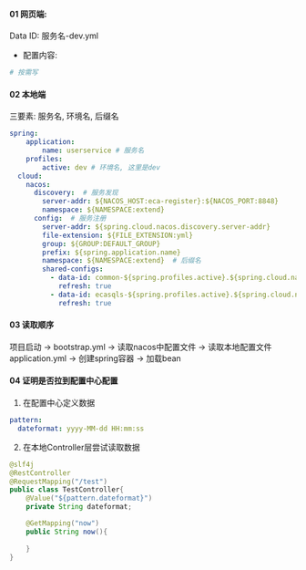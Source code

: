 #### 01 网页端:
Data ID: 服务名-dev.yml

- 配置内容:

```yml
# 按需写

```


#### 02 本地端
三要素: 服务名, 环境名, 后缀名
```yml
spring:
	application:
		name: userservice # 服务名
	profiles:
		active: dev # 环境名, 这里是dev
  cloud:
    nacos:
      discovery:  # 服务发现
        server-addr: ${NACOS_HOST:eca-register}:${NACOS_PORT:8848}
        namespace: ${NAMESPACE:extend}
      config:  # 服务注册
        server-addr: ${spring.cloud.nacos.discovery.server-addr}
        file-extension: ${FILE_EXTENSION:yml}
        group: ${GROUP:DEFAULT_GROUP}
        prefix: ${spring.application.name}
        namespace: ${NAMESPACE:extend}  # 后缀名
        shared-configs:
          - data-id: common-${spring.profiles.active}.${spring.cloud.nacos.config.file-extension}
            refresh: true
          - data-id: ecasqls-${spring.profiles.active}.${spring.cloud.nacos.config.file-extension}
            refresh: true
```


#### 03 读取顺序

项目启动 -> bootstrap.yml -> 读取nacos中配置文件 -> 读取本地配置文件application.yml
-> 创建spring容器 -> 加载bean


#### 04 证明是否拉到配置中心配置

1. 在配置中心定义数据
```yml
pattern:
  dateformat: yyyy-MM-dd HH:mm:ss
```

2. 在本地Controller层尝试读取数据
```java
@slf4j
@RestController
@RequestMapping("/test")
public class TestController{
	@Value("${pattern.dateformat}")
	private String dateformat;

	@GetMapping("now")
	public String now(){
		
	}
}

```

